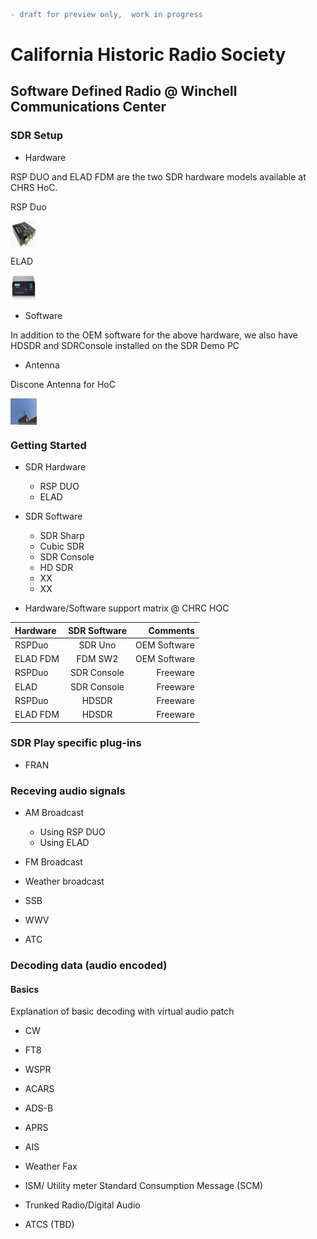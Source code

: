 ```diff
- draft for preview only,  work in progress
```

# California Historic Radio Society
## Software Defined Radio @ Winchell Communications Center 




### SDR Setup

* Hardware

RSP DUO and ELAD FDM are the two SDR hardware models available at CHRS HoC. 

RSP Duo

<img
  src="https://raw.githubusercontent.com/chrs-hoc/chrs-hoc.github.io/main/pic/SDRplay-RSPduo.jpg"
  alt="RSPDUO SDR"
  width="42"
  height="42" 
  style="display: inline-block; margin: 0 auto; vertical-align:middle">

ELAD

<img
  src="https://raw.githubusercontent.com/chrs-hoc/chrs-hoc.github.io/main/pic/elad-fdm-s2.jpg"
  alt="ELAD SDR"
  width="42"
  height="42" 
  style="display: inline-block; margin: 0 auto; vertical-align:middle">





* Software

In addition to the OEM software for the above hardware, we also have HDSDR and SDRConsole installed on the SDR Demo PC
* Antenna

Discone Antenna for HoC 

<img
  src="https://raw.githubusercontent.com/chrs-hoc/chrs-hoc.github.io/main/pic/Antenna.jpg"
  alt="CHRS SDR Antenna"
  width="42"
  height="42" 
  style="display: inline-block; margin: 0 auto;vertical-align:middle">


### Getting Started 

  - SDR Hardware
    - RSP DUO
    - ELAD
  - SDR Software
    - SDR Sharp
    - Cubic SDR
    - SDR Console
    - HD SDR 
    - XX
    - XX 
    
- Hardware/Software support matrix @ CHRC HOC

| Hardware      | SDR Software     | Comments      |
| :---          |    :----:        |          ---: |
| RSPDuo        | SDR Uno          | OEM Software  |
| ELAD FDM      | FDM SW2          | OEM Software  |
| RSPDuo        | SDR Console      | Freeware      |
| ELAD          | SDR Console      | Freeware      |
| RSPDuo        | HDSDR            | Freeware      |
| ELAD  FDM     | HDSDR            |  Freeware     |  


### SDR Play specific plug-ins 
* FRAN 


### Receving audio signals

* AM Broadcast

  - Using RSP DUO
  - Using ELAD

* FM Broadcast


* Weather broadcast 

* SSB 


* WWV


* ATC 


### Decoding data (audio encoded)
#### Basics 
Explanation of basic decoding with virtual audio patch


* CW

* FT8

* WSPR

* ACARS

* ADS-B

* APRS 

* AIS 

* Weather Fax

* ISM/ Utility meter Standard Consumption Message (SCM) 

* Trunked Radio/Digital Audio

* ATCS (TBD) 
